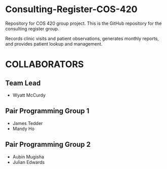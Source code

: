 # Consulting-Register-COS-420
Repository for COS 420 group project. This is the GitHub repository for the consulting register group.

Records clinic visits and patient observations, generates monthly reports, and provides patient lookup and management.

COLLABORATORS
=============
## Team Lead 
- Wyatt McCurdy

## Pair Programming Group 1
- James Tedder
- Mandy Ho

## Pair Programming Group 2
- Aubin Mugisha
- Julian Edwards
